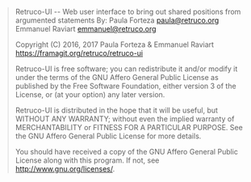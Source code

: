 > Retruco-UI -- Web user interface to bring out shared positions from argumented statements
> By: Paula Forteza <paula@retruco.org>
>     Emmanuel Raviart <emmanuel@retruco.org>
>
> Copyright (C) 2016, 2017 Paula Forteza & Emmanuel Raviart
> https://framagit.org/retruco/retruco-ui
>
> Retruco-UI is free software; you can redistribute it and/or modify
> it under the terms of the GNU Affero General Public License as
> published by the Free Software Foundation, either version 3 of the
> License, or (at your option) any later version.
>
> Retruco-UI is distributed in the hope that it will be useful,
> but WITHOUT ANY WARRANTY; without even the implied warranty of
> MERCHANTABILITY or FITNESS FOR A PARTICULAR PURPOSE.  See the
> GNU Affero General Public License for more details.
>
> You should have received a copy of the GNU Affero General Public License
> along with this program.  If not, see <http://www.gnu.org/licenses/>.
